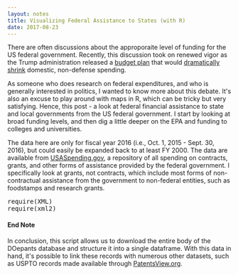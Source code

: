 ```yaml
---
layout: notes
title: Visualizing Federal Assistance to States (with R) 
date: 2017-08-23
---
```


There are often discussions about the approporaite level of funding for the US federal government. Recently, this discussion took on renewed vigor as the Trump administration released a <a href="https://www.whitehouse.gov/sites/whitehouse.gov/files/omb/budget/fy2018/budget.pdf" target="_blank">budget plan</a> that would <a href="http://www.cnn.com/2017/05/23/politics/trump-budget-cuts-programs/index.html" target="_blank">dramatically shrink</a> domestic, non-defense spending. 

As someone who does research on federal expenditures, and who is generally interested in politics, I wanted to know more about this debate. It's also an excuse to play around with maps in R, which can be tricky but very satisfying. Hence, this post - a look at federal financial assistance to state and local governments from the US federal government. I start by looking at broad funding levels, and then dig a little deeper on the EPA and funding to colleges and universities. 

The data here are only for fiscal year 2016 (i.e., Oct. 1, 2015 - Sept. 30, 2016), but could easily be expanded back to at least FY 2000. The data are available from <a href="https://www.usaspending.gov" target="_blank">USASpending.gov</a>, a repository of all spending on contracts, grants, and other forms of assistance provided by the federal government. I specifically look at grants, not contracts, which include most forms of non-contractual assistance from the government to non-federal entities, such as foodstamps and research grants. 

<?prettify?>
<pre class="prettyprint lang-r">
require(XML)
require(xml2)
</pre>

#### End Note
In conclusion, this script allows us to download the entire body of the DOepants database and structure it into a single dataframe. With this data in hand, it's possible to link these records with numerous other datasets, such as USPTO records made available through <a href="http://www.patentsview.org/" target="_blank">PatentsView.org</a>. 

